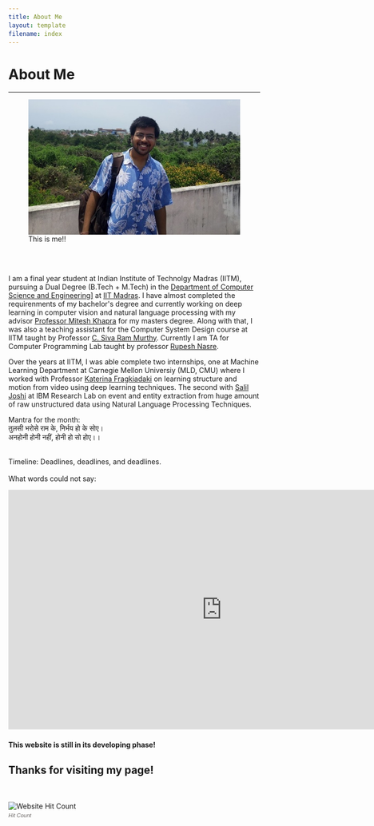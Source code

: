 ```yaml
---
title: About Me
layout: template
filename: index
---
```


# About Me


--------------------------
 <figure>
  <img src="/images/ishu_cse.jpg" alt="Ishu Dharmendra Garg"  align="center">
  <figcaption>This is me!!</figcaption>
</figure> 
<br><br>

I am a final year student at Indian Institute of Technolgy Madras (IITM), pursuing a Dual Degree (B.Tech + M.Tech) in the <a href="http://www.cse.iitm.ac.in">Department of Computer Science and Engineering]</a> at <a href="http://www.iitm.ac.in">IIT Madras</a>. I have almost completed the requirenments of my bachelor's degree and currently working on deep learning in computer vision and natural language processing with my advisor <a href="http://www.cse.iitm.ac.in/~miteshk/">Professor Mitesh Khapra</a> for my masters degree. Along with that, I was also a teaching assistant for the Computer System Design course at IITM taught by Professor  <a href="http://www.cse.iitm.ac.in/~murthy/">C. Siva Ram Murthy</a>. Currently I am TA for Computer Programming Lab taught by professor  <a href="http://www.cse.iitm.ac.in/~rupesh/">Rupesh Nasre</a>.

Over the years at IITM, I was able complete two internships, one at Machine Learning Department at Carnegie Mellon Universiy (MLD, CMU) where I worked with Professor  <a href="https://www.cs.cmu.edu/~katef/">Katerina Fragkiadaki</a> on learning structure and motion from video using deep learning techniques. The second with  <a href="https://www.linkedin.com/in/salilrjoshi/">Salil Joshi</a> at IBM Research Lab on event and entity extraction from huge amount of raw unstructured data using Natural Language Processing Techniques.

Mantra for the month:<br>
तुलसी भरोसे राम के, निर्भय हो के सोए।<br>
अनहोनी होनी नहीं, होनी हो सो होए।।<br>
<br>
 
Timeline:
Deadlines, deadlines, and deadlines.<br>
<br>
What words could not say:<br>
<iframe width="854" height="480" src="https://www.youtube.com/embed/EO2jJP7mHcE?list=PLKIpMa-tSnMRaBC3-qSvnnolan5qW4V-c" frameborder="0" gesture="media" allowfullscreen></iframe>

<!--
 Jan 3, 2017: Met Youshua
Apart from mugging (http://www.t5eiitm.org/2016/08/freshie-guide-insti-lingo/), I like 
-->
<h4> This website is still in its developing phase!
<h2> Thanks for visiting my page!</h2><br><br>
<!-- hitwebcounter Code START -->
<img src="http://hitwebcounter.com/counter/counter.php?page=6801196&style=0024&nbdigits=5&type=page&initCount=131" title="Website Hit Count" Alt="Website Hit Count" border="0" ><br/>
<a href="http://www.hitwebcounter.com" title="Hit Count" 
target="_blank" style="font-family: Arial, Helvetica, sans-serif; 
font-size: 11px; color: #6E6A68; text-decoration: none ;"><em>Hit Count</em></a>
